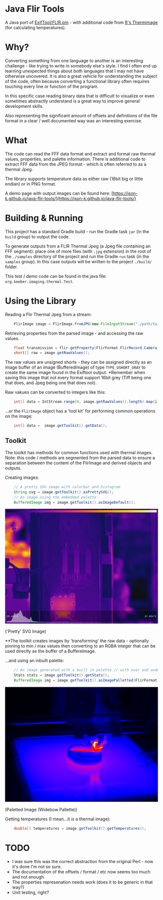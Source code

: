# Java Flir Tools

A Java port of [ExifTool/FLIR.pm](https://github.com/exiftool/exiftool/blob/master/lib/Image/ExifTool/FLIR.pm) - with additional code from [R's Thermimage](https://rdrr.io/cran/Thermimage/src/R/raw2temp.R) (for calculating temperatures).

# Why?

Converting something from one language to another is an interesting challenge - like trying to write in somebody else's style. I find I often end up learning unexpected things about both languages that I may not have otherwise uncovered. It is also a great vehicle for understanding the subject of the code, often because converting a functional library often requires touching every line or function of the program.

In this specific case reading binary data that is difficult to visualize or even sometimes abstractly understand is a great way to improve general development skills.

Also representing the significant amount of offsets and definitions of the file format in a clear / well documented way was an interesting exercise.

# What

The code can read the FFF data format and extract and format raw thermal values, properties, and palette information. There is additional code to extract FFF data from the JPEG format - which is often referred to as a thermal Jpeg.

The library supports temperature data as either raw (16bit big or little endian) or in PNG format.

A demo page with output images can be found here: [https://json-k.github.io/java-flir-tools/](https://json-k.github.io/java-flir-tools/)

# Building & Running

This project has a standard Gradle build - run the Gradle task `jar` (in the `build` group) to output the code.

To generate outputs from a FLIR Thermal Jpeg (a Jpeg file containing an FFF segment): place one of more files (with `.jpg` extension) in the root of the `./samples` directory of the project and run the Gradle `run` task (in the `samples` group). In this case outputs will be written to the project `./build/` folder.

This test / demo code can be found in the java file: `org.keeber.imaging.thermal.Test`.

# Using the Library

Reading a Flir Thermal Jpeg from a stream:

```Java
    FlirImage image = FlirImage.fromJPG(new FileInputStream("./path/to/file.jpg"));
```

Retrieving properties from the parsed image - and accessing the raw values.

```Java
    float transmission = flir.getProperty(FlirFormat.FlirRecord.Camera.Properties.IRWindowTransmission);
    short[] raw = image.getRawValues();
```

The raw values are unsigned shorts - they can be assigned directly as an image buffer of an image (BufferedImage) of type `TYPE_USHORT_GRAY` to create the same image found in the Exiftool output. *Remember when saving this image that not every format support 16bit grey (Tiff being one that does, and Jpeg being one that does not).

Raw vakues can be converted to integers like this:

```Java
    int[] data = IntStream.range(0, image.getRawValues().length).map(i -> Short.toUnsignedInt(image.getRawValues()[i])).toArray();
```

...or the `FlirImage` object has a 'tool kit' for performing common operations on the image:

```Java
    int[] data =  image.getToolkit().getData();
```
## Toolkit

The toolkit has methods for common functions used with thermal images. Note: this code / methods are segmented from the parsed data to ensure a separation between the content of the FlirImage and derived objects and outputs.

Creating images:

```Java
    // A pretty SVG image with colorbar and histogram
    String svg = image.getToolkit().asPrettySVG();
    // An image using the embedded palette
    BufferedImage img = image.getToolkit().asImageDefault();
```

!['Pretty' SVG Image](docs/assets/image-1/image.svg "'Pretty' SVG Image")

('Pretty' SVG Image)

**The toolkit creates images by 'transforming' the raw data - optionally pinning to min / max values then converting to an RGBA integer that can be used directly as the buffer of a BuffereImage.

...and using an inbuilt palette:

```Java
    // An image generated with a built in palette // with over and under colors 
    Stats stats = image.getToolkit().getStats();
    BufferedImage img = image.getToolkit().asImagePalletted(FlirFormat.Palettes.FAKEBOW, stats.getMax(), stats.getMin(),0x77ff0000,0x770000ff);

```

![Paletted Image](docs/assets/image-2/image-WIDEBOW.png "Paletted Image")

(Paletted Image (Widebow Pallette))

Getting temperatures (I mean...it *is* a thermal image):

```Java
    double[] temperatures = image.getToolkit().getTemperatures();
```

# TODO

* I was sure this was the correct abstraction from the original Perl - now it's done I'm not so sure.
* The documentation of the offsets / format / etc now seems too much and not enough.
* The properties represenation needs work (does it to be generic in that way?)
* Unit testing, right?